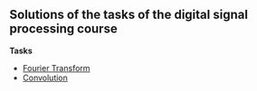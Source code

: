 Solutions of the tasks of the digital signal processing course
-----------------------------------

**Tasks**

- [Fourier Transform](http://nbviewer.jupyter.org/github/moonlightnvkz/Signals/blob/master/Fourier.ipynb)
- [Convolution](http://nbviewer.jupyter.org/github/moonlightnvkz/Signals/blob/master/Convolution.ipynb)
